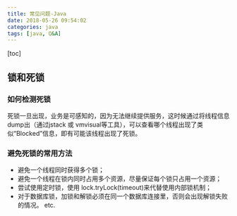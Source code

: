```yaml
---
title: 常见问题-Java
date: 2018-05-26 09:54:02
categories: java
tags: [java, Q&A]
---
```

[toc]
## 锁和死锁

### 如何检测死锁
死锁一旦出现，业务是可感知的，因为无法继续提供服务，这时候通过将线程信息dump出（通过jstack 或 vmvisual等工具），可以查看哪个线程出现了类似“Blocked”信息，即有可能该线程出现了死锁。

### 避免死锁的常用方法
* 避免一个线程同时获得多个锁；
* 避免一个线程在锁内同时占用多个资源，尽量保证每个锁只占用一个资源；
* 尝试使用定时锁，使用 lock.tryLock(timeout)来代替使用内部锁机制；
* 对于数据库锁，加锁和解锁必须在同一个数据库连接里，否则会出现解锁失败的情况。
etc.

## 
